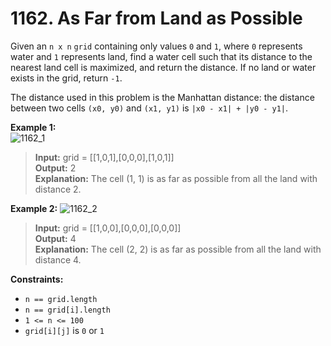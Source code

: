 # 1162. As Far from Land as Possible

Given an `n x n` `grid` containing only values `0` and `1`, 
where `0` represents water and `1` represents land, 
find a water cell such that its distance to the nearest land cell is maximized, 
and return the distance. If no land or water exists in the grid, return `-1`.

The distance used in this problem is the Manhattan distance: 
the distance between two cells `(x0, y0)` and `(x1, y1)` is `|x0 - x1| + |y0 - y1|`.

**Example 1:**  
![1162_1](https://assets.leetcode.com/uploads/2019/05/03/1336_ex1.JPG)
> **Input:** grid = [[1,0,1],[0,0,0],[1,0,1]]  
> **Output:** 2  
> **Explanation:** The cell (1, 1) is as far as possible from all the land with distance 2.

**Example 2:**
![1162_2](https://assets.leetcode.com/uploads/2019/05/03/1336_ex2.JPG)
> **Input:** grid = [[1,0,0],[0,0,0],[0,0,0]]  
> **Output:** 4  
> **Explanation:** The cell (2, 2) is as far as possible from all the land with distance 4.


**Constraints:**
* `n == grid.length`
* `n == grid[i].length`
* `1 <= n <= 100`
* `grid[i][j]` is `0` or `1`
